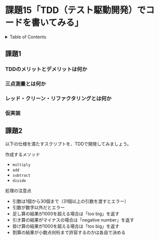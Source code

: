 # 課題15「TDD（テスト駆動開発）でコードを書いてみる」

<!-- START doctoc generated TOC please keep comment here to allow auto update -->
<!-- DON'T EDIT THIS SECTION, INSTEAD RE-RUN doctoc TO UPDATE -->
<details>
<summary>Table of Contents</summary>

- [課題1](#%E8%AA%B2%E9%A1%8C1)
  - [TDDのメリットとデメリットは何か](#tdd%E3%81%AE%E3%83%A1%E3%83%AA%E3%83%83%E3%83%88%E3%81%A8%E3%83%87%E3%83%A1%E3%83%AA%E3%83%83%E3%83%88%E3%81%AF%E4%BD%95%E3%81%8B)
  - [三点測量とは何か](#%E4%B8%89%E7%82%B9%E6%B8%AC%E9%87%8F%E3%81%A8%E3%81%AF%E4%BD%95%E3%81%8B)
  - [レッド・クリーン・リファクタリングとは何か](#%E3%83%AC%E3%83%83%E3%83%89%E3%83%BB%E3%82%AF%E3%83%AA%E3%83%BC%E3%83%B3%E3%83%BB%E3%83%AA%E3%83%95%E3%82%A1%E3%82%AF%E3%82%BF%E3%83%AA%E3%83%B3%E3%82%B0%E3%81%A8%E3%81%AF%E4%BD%95%E3%81%8B)
  - [仮実装](#%E4%BB%AE%E5%AE%9F%E8%A3%85)

</details>
<!-- END doctoc generated TOC please keep comment here to allow auto update -->

## 課題1

### TDDのメリットとデメリットは何か

### 三点測量とは何か

### レッド・クリーン・リファクタリングとは何か

### 仮実装

## 課題2

以下の仕様を満たすスクリプトを、TDDで開発してみましょう。

作成するメソッド

- `multiply`
- `add`
- `subtract`
- `divide`

処理の注意点

- 引数は1個から30個まで（31個以上の引数を渡すとエラー）
- 引数が数字以外だとエラー
- 足し算の結果が1000を超える場合は「too big」を返す
- 引き算の結果がマイナスの場合は「negative number」を返す
- 掛け算の結果が1000を超える場合は「too big」を返す
- 割算の結果が小数点何桁まで許容するのかは各自で決める


